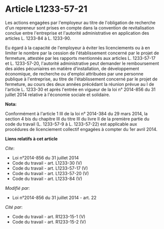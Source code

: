 # Article L1233-57-21

Les actions engagées par l'employeur au titre de l'obligation de recherche d'un repreneur sont prises en compte dans la
convention de revitalisation conclue entre l'entreprise et l'autorité administrative en application des articles L. 1233-84 à
L. 1233-90. 

Eu égard à la capacité de l'employeur à éviter les licenciements ou à en limiter le nombre par la cession de l'établissement
concerné par le projet de fermeture, attestée par les rapports mentionnés aux articles L. 1233-57-17 et L. 1233-57-20,
l'autorité administrative peut demander le remboursement des aides pécuniaires en matière d'installation, de développement
économique, de recherche ou d'emploi attribuées par une personne publique à l'entreprise, au titre de l'établissement
concerné par le projet de fermeture, au cours des deux années précédant la réunion prévue au I de l'article L. 1233-30 et
après l'entrée en vigueur de la  loi n° 2014-856 du 31 juillet 2014  relative à l'économie sociale et solidaire.

**Nota:**

Conformément à l'article 1 III de la loi n° 2014-384 du 29 mars 2014, la section 4 bis du chapitre III du titre III du livre
II de la première partie du code du travail (L. 1233-57-9 à L. 1233-57-22) est applicable aux procédures de licenciement
collectif engagées à compter du 1er avril 2014.

**Liens relatifs à cet article**

_Cite_:

  - Loi n°2014-856 du 31 juillet 2014
  - Code du travail - art. L1233-30 (V)
  - Code du travail - art. L1233-57-17 (V)
  - Code du travail - art. L1233-57-20 (V)
  - Code du travail - art. L1233-84 (V)

_Modifié par_:

  - Loi n°2014-856 du 31 juillet 2014 - art. 22

_Cité par_:

  - Code du travail - art. R1233-15-1 (V)
  - Code du travail - art. R1233-15-2 (V)
